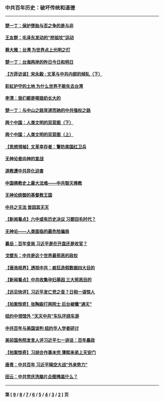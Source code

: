 ### 中共百年历史：破坏传统和道德
---
#### [楚一丁：保护堕胎与否之争的是与非](../../pages/nf1176114/n13815642.md?03270430) 
#### [王友群：毛泽东发动的“挖祖坟”运动](../../pages/nf1176114/n13723639.md?03270430) 
#### [蔡大雅：台湾 为世界点上光明之灯](../../pages/nf1176114/n13531530.md?03270430) 
#### [楚一丁：台海两岸的昨日今日和明日](../../pages/nf1176114/n13531468.md?03270430) 
#### [【方菲访谈】宋永毅 : 文革与中共内部的倾轧（下）](../../pages/nf1176114/n13486836.md?03270430) 
#### [彩虹护守的土地 为什么世界不能失去台湾](../../pages/nf1176114/n13476849.md?03270430) 
#### [李清：我们都是喝狼奶长大的](../../pages/nf1176114/n13471478.md?03270430) 
#### [楚一丁：与中山之路背道而驰的中共强权之路](../../pages/nf1176114/n13437270.md?03270430) 
#### [两个中国：人类文明的双蓝图（下）](../../pages/nf1176114/n13423132.md?03270430) 
#### [两个中国：人类文明的双蓝图（上）](../../pages/nf1176114/n13422687.md?03270430) 
#### [【思想领袖】文革幸存者：警防美国红卫兵](../../pages/nf1176114/n13339289.md?03270430) 
#### [无神论者向神的宣战](../../pages/nf1176114/n13281535.md?03270430) 
#### [道教遭中共异化迫害](../../pages/nf1176114/n13281463.md?03270430) 
#### [中国佛教史上最大法难——中共毁灭佛教](../../pages/nf1176114/n13281397.md?03270430) 
#### [无神论统御的基督教王国](../../pages/nf1176114/n13281280.md?03270430) 
#### [中共之无法 皆因其无天](../../pages/nf1176114/n13281088.md?03270430) 
#### [【新闻看点】六中或有历史决议 习要回毛时代？](../../pages/nf1176114/n13222895.md?03270430) 
#### [无神论——人类面临的最危险骗局](../../pages/nf1176114/n13196137.md?03270430) 
#### [慕岳：百年变局 习近平是在开盘还是收官？](../../pages/nf1176114/n13206516.md?03270430) 
#### [戈壁东：中共是这个世界最邪恶的政权](../../pages/nf1176114/n13085641.md?03270430) 
#### [【唐浩视界】透视中共：疯狂造假数据四大目的](../../pages/nf1176114/n13080590.md?03270430) 
#### [【新闻看点】中共收集孕妇基因 三大邪恶目的](../../pages/nf1176114/n13077182.md?03270430) 
#### [【远见快评】习近平发亡党之音？日相一语惊人](../../pages/nf1176114/n13074809.md?03270430) 
#### [【拍案惊奇】张陶殴打两院士 后台被曝“通天”](../../pages/nf1176114/n13070496.md?03270430) 
#### [纽约中领馆外 “天灭中共”车队环绕车游](../../pages/nf1176114/n13070693.md?03270430) 
#### [中共百年与美国误判 纽约华人学者研讨](../../pages/nf1176114/n13067969.md?03270430) 
#### [美前国务院发言人评习近平七一讲话：百年暴政](../../pages/nf1176114/n13066986.md?03270430) 
#### [【拍案惊奇】习胡合作事未完 薄熙来弟上天安门](../../pages/nf1176114/n13065867.md?03270430) 
#### [唐青：中共百年 习近平隔空大战“外来势力”](../../pages/nf1176114/n13065976.md?03270430) 
#### [田云：中共党庆洗脑片企图掩盖什么？](../../pages/nf1176114/n13064395.md?03270430) 

---
#### 第 [ [9](./9.md?03270430) / [8](./8.md?03270430) / [7](./7.md?03270430) / [6](./6.md?03270430) / [5](./5.md?03270430) / [4](./4.md?03270430) / [3](./3.md?03270430) / [2](./2.md?03270430) ] 页
